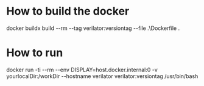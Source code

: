 # How to build the docker 
docker buildx build --rm --tag verilator:versiontag --file .\Dockerfile .

# How to run
docker run -ti --rm --env DISPLAY=host.docker.internal:0 -v yourlocalDir:/workDir --hostname verilator verilator:versiontag /usr/bin/bash
